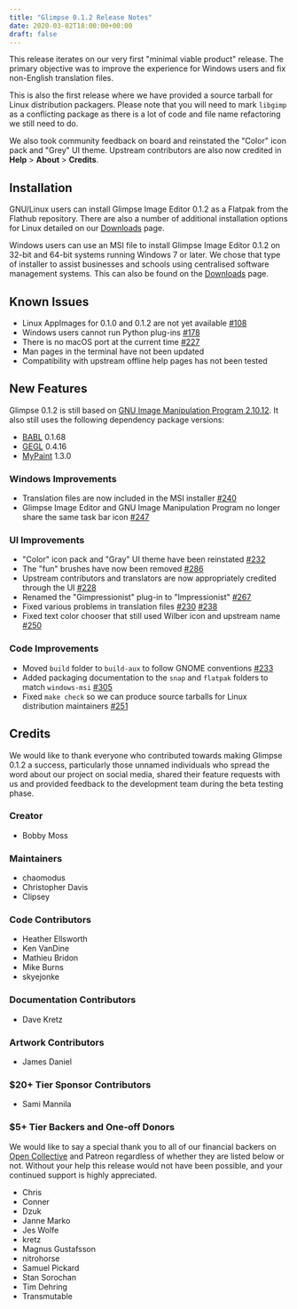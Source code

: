 ```yaml
---
title: "Glimpse 0.1.2 Release Notes"
date: 2020-03-02T18:00:00+00:00
draft: false
---
```

This release iterates on our very first "minimal viable product" release. The primary objective was to improve the experience for Windows users and fix non-English translation files.

This is also the first release where we have provided a source tarball for Linux distribution packagers. Please note that you will need to mark `libgimp` as a conflicting package as there is a lot of code and file name refactoring we still need to do.

We also took community feedback on board and reinstated the "Color" icon pack and "Grey" UI theme. Upstream contributors are also now credited in **Help** > **About** > **Credits**.

## Installation
GNU/Linux users can install Glimpse Image Editor 0.1.2 as a Flatpak from the Flathub repository. There are also a number of additional installation options for Linux detailed on our [Downloads](/downloads/) page.

Windows users can use an MSI file to install Glimpse Image Editor 0.1.2 on 32-bit and 64-bit systems running Windows 7 or later. We chose that type of installer to assist businesses and schools using centralised software management systems. This can also be found on the [Downloads](/downloads/) page.

## Known Issues
* Linux AppImages for 0.1.0 and 0.1.2 are not yet available [#108](https://github.com/glimpse-editor/Glimpse/issues/108)
* Windows users cannot run Python plug-ins [#178](https://github.com/glimpse-editor/Glimpse/issues/178)
* There is no macOS port at the current time [#227](https://github.com/glimpse-editor/Glimpse/issues/227)
* Man pages in the terminal have not been updated
* Compatibility with upstream offline help pages has not been tested

## New Features
Glimpse 0.1.2 is still based on [GNU Image Manipulation Program 2.10.12](https://www.gimp.org/news/2019/06/12/gimp-2-10-12-released/). It also still uses the following dependency package versions:

* [BABL](http://www.gegl.org/babl/) 0.1.68
* [GEGL](http://www.gegl.org/) 0.4.16
* [MyPaint](http://mypaint.org/) 1.3.0

### Windows Improvements
* Translation files are now included in the MSI installer [#240](https://github.com/glimpse-editor/Glimpse/issues/240)
* Glimpse Image Editor and GNU Image Manipulation Program no longer share the same task bar icon [#247](https://github.com/glimpse-editor/Glimpse/issues/247)

### UI Improvements
* "Color" icon pack and "Gray" UI theme have been reinstated [#232](https://github.com/glimpse-editor/Glimpse/issues/232)
* The "fun" brushes have now been removed [#286](https://github.com/glimpse-editor/Glimpse/issues/286)
* Upstream contributors and translators are now appropriately credited through the UI [#228](https://github.com/glimpse-editor/Glimpse/issues/228)
* Renamed the "Gimpressionist" plug-in to "Impressionist" [#267](https://github.com/glimpse-editor/Glimpse/issues/267)
* Fixed various problems in translation files [#230](https://github.com/glimpse-editor/Glimpse/issues/230) [#238](https://github.com/glimpse-editor/Glimpse/issues/238)
* Fixed text color chooser that still used Wilber icon and upstream name [#250](https://github.com/glimpse-editor/Glimpse/issues/250)

### Code Improvements
* Moved `build` folder to `build-aux` to follow GNOME conventions [#233](https://github.com/glimpse-editor/Glimpse/issues/233)
* Added packaging documentation to the `snap` and `flatpak` folders to match `windows-msi` [#305](https://github.com/glimpse-editor/Glimpse/pull/305)
* Fixed `make check` so we can produce source tarballs for Linux distribution maintainers [#251](https://github.com/glimpse-editor/Glimpse/pull/251)

## Credits
We would like to thank everyone who contributed towards making Glimpse 0.1.2 a success, particularly those unnamed individuals who spread the word about our project on social media, shared their feature requests with us and provided feedback to the development team during the beta testing phase.

### Creator
* Bobby Moss

### Maintainers
* chaomodus
* Christopher Davis
* Clipsey

### Code Contributors
* Heather Ellsworth
* Ken VanDine
* Mathieu Bridon
* Mike Burns
* skyejonke

### Documentation Contributors
* Dave Kretz

### Artwork Contributors
* James Daniel

### $20+ Tier Sponsor Contributors
* Sami Mannila

### $5+ Tier Backers and One-off Donors
We would like to say a special thank you to all of our financial backers on [Open Collective](https://opencollective.com/glimpse) and Patreon regardless of whether they are listed below or not. Without your help this release would not have been possible, and your continued support is highly appreciated.

* Chris 
* Conner
* Dzuk
* Janne Marko
* Jes Wolfe
* kretz
* Magnus Gustafsson
* nitrohorse
* Samuel Pickard
* Stan Sorochan
* Tim Dehring
* Transmutable
